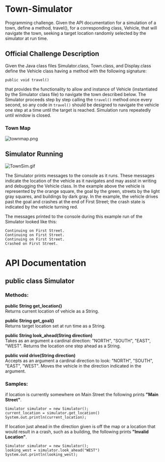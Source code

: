 # Town-Simulator
Programming challenge. Given the API documentation for a simulation of a town, define a method, travel(), for a corresponding class,
Vehicle, that will navigate the town, seeking a target location randomly selected by the simulator at run time.

## Official Challenge Description
Given the Java class files Simulator.class, Town.class, and Display.class define the Vehicle class having a method with
the following signature: 

```public void travel()```

that provides the functionality to allow and instance of Vehicle (instantiated by the Simulator class file) to navigate the town 
described below. The Simulator proceeds step by step calling the ```travel()``` method once every second, so any code in ```travel()```
should be designed to navigate the vehicle one step at a time until the target is reached. Simulation runs repeatedly until window is 
closed.

### Town Map

![townmap.png](townmap.png)

## Simulator Running

![TownSim.gif](TownSim.gif)

The Simulator prints messages to the console as it runs. These messages indicate the location of the vehicle as it navigates and 
may assist in writing and debugging the Vehicle class. In the example above the vehicle is represented by the orange square, the goal
by the green, streets by the light gray squares, and buildings by dark gray. In the example, the vehicle drives past the goal and 
crashes at the end of First Street; the crash state is indicated by the vehicle turning red.

The messages printed to the console during this example run of the Simulator looked like this:
```
Continuing on First Street.
Continuing on First Street.
Continuing on First Street.
Crashed on First Street.
```

# API Documentation
## public class Simulator
### Methods:
**public String get_location()**<br/>
  Returns current location of vehicle as a String.<br/>
  
**public String get_goal()**<br/>
  Returns target location set at run time as a String.<br/>
  
**public String look_ahead(String direction)**<br/>
  Takes as an argument a cardinal direction: "NORTH", "SOUTH", "EAST", "WEST". Returns the location one step ahead as a String.<br/>
  
**public void drive(String direction)**<br/>
  Accepts as an argument a cardinal direction to look: "NORTH", "SOUTH", "EAST", "WEST". Moves the vehicle in the direction indicated in the 
  argument.<br/>
  
### Samples:

if location is currently somewhere on Main Street the following prints **"Main Street"**.
```
Simulator simulator = new Simulator();
current_location = simulator.get_location()
System.out.println(current_location); 
```
If location just ahead in the direction given is off the map or a location that would result in a crash, such as a building, 
the following prints **"Invalid Location"**.
```
Simulator simulator = new Simulator();
looking_west = simulator.look_ahead("WEST")
System.out.println(looking_west); 
```


